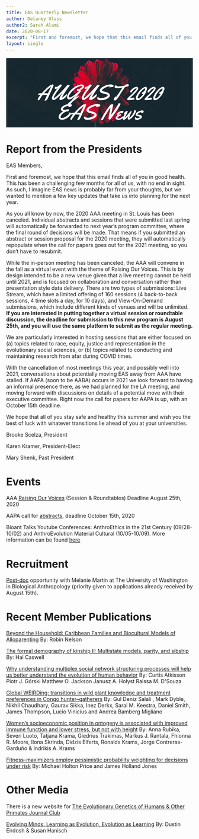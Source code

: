 ```yaml
---
title: EAS Quarterly Newsletter
author: Delaney Glass
author2: Sarah Alami
date: 2020-08-17
excerpt: "First and foremost, we hope that this email finds all of you in good health. This has been a challenging few months for all of us, with no end in sight..."
layout: single
---
```


![](/assets/images/aug2020.jpg)

# Report from the Presidents
EAS Members,
 
First and foremost, we hope that this email finds all of you in good health. This has been a challenging few months for all of us, with no end in sight. As such, I imagine EAS news is probably far from your thoughts, but we wanted to mention a few key updates that take us into planning for the next year.
 
As you all know by now, the 2020 AAA meeting in St. Louis has been canceled. Individual abstracts and sessions that were submitted last spring will automatically be forwarded to next year’s program committee, where the final round of decisions will be made. That means if you submitted an abstract or session proposal for the 2020 meeting, they will automatically repopulate when the call for papers goes out for the 2021 meeting, so you don’t have to resubmit.
 
While the in-person meeting has been canceled, the AAA will convene in the fall as a virtual event with the theme of Raising Our Voices. This is by design intended to be a new venue given that a live meeting cannot be held until 2021, and is focused on collaboration and conversation rather than presentation style data delivery. There are two types of submissions: Live Stream, which have a limited offering of 160 sessions (4 back-to-back sessions, 4 time slots a day, for 10 days), and View-On-Demand submissions, which include different kinds of venues and will be unlimited. **If you are interested in putting together a virtual session or roundtable discussion, the deadline for submission to this new program is August 25th, and you will use the same platform to submit as the regular meeting.**
 
We are particularly interested in hosting sessions that are either focused on (a) topics related to race, equity, justice and representation in the evolutionary social sciences, or (b) topics related to conducting and maintaining research from afar during COVID times.
 
With the cancellation of most meetings this year, and possibly well into 2021, conversations about potentially moving EAS away from AAA have stalled. If AAPA (soon to be AABA) occurs in 2021 we look forward to having an informal presence there, as we had planned for the LA meeting, and moving forward with discussions on details of a potential move with their executive committee. Right now the call for papers for AAPA is up, with an October 15th deadline.
 
We hope that all of you stay safe and healthy this summer and wish you the best of luck with whatever transitions lie ahead of you at your universities.
 
Brooke Scelza, President

Karen Kramer, President-Elect

Mary Shenk, Past President

# Events

AAA [Raising Our Voices](https://evanthsoc.us15.list-manage.com/track/click?u=b66d0effc60d7e0f8e9508bd8&id=c45bd424ad&e=873ff7a1dd) (Session & Roundtables) Deadline August 25th, 2020

AAPA call for [abstracts](https://evanthsoc.us15.list-manage.com/track/click?u=b66d0effc60d7e0f8e9508bd8&id=877116c7ca&e=873ff7a1dd), deadline October 15th, 2020

Bioant Talks Youtube Conferences: AnthroEthics in the 21st Century (09/28-10/02) and AnthroEvolution Material Cultural (10/05-10/09). More information can be found [here](https://evanthsoc.us15.list-manage.com/track/click?u=b66d0effc60d7e0f8e9508bd8&id=3637740ad5&e=873ff7a1dd)

# Recruitment

[Post-doc](https://evanthsoc.us15.list-manage.com/track/click?u=b66d0effc60d7e0f8e9508bd8&id=d2388ac2ac&e=873ff7a1dd) opportunity with Melanie Martin at The University of Washington in Biological Anthropology (priority given to applications already received by August 15th). 

# Recent Member Publications

[Beyond the Household: Caribbean Families and Biocultural Models of Alloparenting](https://evanthsoc.us15.list-manage.com/track/click?u=b66d0effc60d7e0f8e9508bd8&id=13f765ce33&e=873ff7a1dd)
By: Robin Nelson

[The formal demography of kinship II: Multistate models, parity, and sibship](https://evanthsoc.us15.list-manage.com/track/click?u=b66d0effc60d7e0f8e9508bd8&id=7e9425bedc&e=873ff7a1dd)
By: Hal Caswell

[Why understanding multiplex social network structuring processes will help us better understand the evolution of human behavior](https://evanthsoc.us15.list-manage.com/track/click?u=b66d0effc60d7e0f8e9508bd8&id=3128914986&e=873ff7a1dd)
By: Curtis Atkisson  Piotr J. Górski  Matthew O. Jackson  Janusz A. Hołyst  Raissa M. D'Souza

[Global WEIRDing: transitions in wild plant knowledge and treatment preferences in Congo hunter–gatherers](https://evanthsoc.us15.list-manage.com/track/click?u=b66d0effc60d7e0f8e9508bd8&id=17c52e6cb2&e=873ff7a1dd)
By: Gul Deniz Salali , Mark Dyble, Nikhil Chaudhary, Gaurav Sikka, Inez Derkx, Sarai M. Keestra, Daniel Smith, James Thompson, Lucio Vinicius  and Andrea Bamberg Migliano 

[Women’s socioeconomic position in ontogeny is associated with improved immune function and lower stress, but not with height](https://evanthsoc.us15.list-manage.com/track/click?u=b66d0effc60d7e0f8e9508bd8&id=96ed635f46&e=873ff7a1dd)
By: Anna Rubika, Severi Luoto, Tatjana Krama, Giedrius Trakimas, Markus J. Rantala, Fhionna R. Moore, Ilona Skrinda, Didzis Elferts, Ronalds Krams, Jorge Contreras-Garduño & Indrikis A. Krams

[Fitness-maximizers employ pessimistic probability weighting for decisions under risk](https://evanthsoc.us15.list-manage.com/track/click?u=b66d0effc60d7e0f8e9508bd8&id=9adc008021&e=873ff7a1dd)
By: Michael Holton Price and James Holland Jones

 
# Other Media
 
There is a new website for [The Evolutionary Genetics of Humans & Other Primates Journal Club](https://evanthsoc.us15.list-manage.com/track/click?u=b66d0effc60d7e0f8e9508bd8&id=e3f54322a0&e=873ff7a1dd)

[Evolving Minds: Learning as Evolution, Evolution as Learning](https://evanthsoc.us15.list-manage.com/track/click?u=b66d0effc60d7e0f8e9508bd8&id=1ed818f9b4&e=873ff7a1dd)
By: Dustin Eirdosh & Susan Hanisch